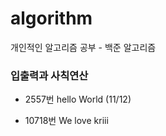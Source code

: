 # algorithm
개인적인 알고리즘 공부 - 백준 알고리즘

### 입출력과 사칙연산

- 2557번 hello World (11/12)

- 10718번 We love kriii